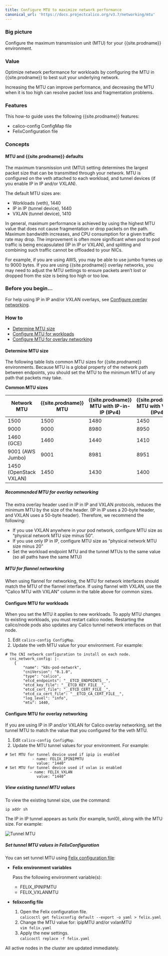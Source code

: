 ```yaml
---
title: Configure MTU to maximize network performance
canonical_url: 'https://docs.projectcalico.org/v3.7/networking/mtu'
---
```


### Big picture

Configure the maximum transmission unit (MTU) for your {{site.prodname}} environment.

### Value

Optimize network performance for workloads by configuring the MTU in {{site.prodname}} to best suit your underlying network.

Increasing the MTU can improve performance, and decreasing the MTU when it is too high can resolve packet loss and fragmentation problems.

### Features

This how-to guide uses the following {{site.prodname}} features:

- calico-config ConfigMap file
- FelixConfiguration file

### Concepts

#### MTU and {{site.prodname}} defaults

The maximum transmission unit (MTU) setting determines the largest packet size that can be transmitted through your network. MTU is configured on the veth attached to each workload, and tunnel devices (if you enable IP in IP and/or VXLAN).

The default MTU sizes are:

- Workloads (veth), 1440
- IP in IP (tunnel device), 1440
- VXLAN (tunnel device), 1410

In general, maximum performance is achieved by using the highest MTU value that does not cause fragmentation or drop packets on the path.  Maximum bandwidth increases, and CPU consumption for a given traffic rate may drop.  The improvement is often more significant when pod to pod traffic is being encapsulated (IP in IP or VXLAN), and splitting and combining such traffic cannot be offloaded to your NICs.

For example, if you are using AWS, you may be able to use jumbo frames up to 9000 bytes. If you are using {{site.prodname}} overlay networks, you may need to adjust the MTU settings to ensure packets aren’t lost or dropped from the size is being too high or too low.

### Before you begin...

For help using IP in IP and/or VXLAN overlays, see [Configure overlay networking]({{site.baseurl}}/{{page.version}}/networking/vxlan-ipip).

### How to

- [Determine MTU size](#determine-mtu-size)
- [Configure MTU for workloads](#configure-mtu-for-workloads)
- [Configure MTU for overlay networking](#configure-mtu-for-overlay-networking)

#### Determine MTU size

The following table lists common MTU sizes for {{site.prodname}} environments. Because MTU is a global property of the network path between endpoints, you should set the MTU to the minimum MTU of any path that packets may take. 

**Common MTU sizes**

| Network MTU            | {{site.prodname}} MTU | {{site.prodname}} MTU with IP-in-IP (IPv4) | {{site.prodname}} MTU with VXLAN (IPv4) |
| ---------------------- | --------------------- | ------------------------------------------ | --------------------------------------- |
| 1500                   | 1500                  | 1480                                       | 1450                                    |
| 9000                   | 9000                  | 8980                                       | 8950                                    |
| 1460 (GCE)             | 1460                  | 1440                                       | 1410                                    |
| 9001 (AWS Jumbo)       | 9001                  | 8981                                       | 8951                                    |
| 1450 (OpenStack VXLAN) | 1450                  | 1430                                       | 1400                                    |

##### Recommended MTU for overlay networking

The extra overlay header used in IP in IP and VXLAN protocols, reduces the minimum MTU by the size of the header. (IP in IP uses a 20-byte header, and VXLAN uses a 50-byte header). Therefore, we recommend the following:

- If you use VXLAN anywhere in your pod network, configure MTU size as “physical network MTU size minus 50”. 
- If you use only IP in IP, configure MTU size as “physical network MTU size minus 20”
- Set the workload endpoint MTU and the tunnel MTUs to the same value (so all paths have the same MTU)

##### MTU for flannel networking

When using flannel for networking, the MTU for network interfaces should match the MTU of the flannel interface. If using flannel with VXLAN, use the “Calico MTU with VXLAN” column in the table above for common sizes. 

#### Configure MTU for workloads
  
When you set the MTU it applies to new workloads. To apply MTU changes to existing workloads, you must restart calico nodes. Restarting the calico/node pods also updates any Calico tunnel network interfaces on that node. 

1. Edit `calico-config ConfigMap`.
2. Update the veth MTU value for your environment. For example: 

```
# The CNI network configuration to install on each node.
  cni_network_config: |-
    {
        "name": "k8s-pod-network",
        "cniVersion": "0.1.0",
        "type": "calico",
        "etcd_endpoints": "__ETCD_ENDPOINTS__",
        "etcd_key_file": "__ETCD_KEY_FILE__",
        "etcd_cert_file": "__ETCD_CERT_FILE__",
        "etcd_ca_cert_file": "__ETCD_CA_CERT_FILE__",
        "log_level": "info",
        "mtu": 1440,
```

#### Configure MTU for overlay networking

If you are using IP in IP and/or VXLAN for Calico overlay networking, set the tunnel MTU to match the value that you configured for the veth MTU. 

1. Edit `calico-config ConfigMap`.
2. Update the MTU tunnel values for your environment. For example: 

```
# Set MTU for tunnel device used if ipip is enabled
            - name: FELIX_IPINIPMTU
              value: "1440"
# Set MTU for tunnel device used if vxlan is enabled
           - name: FELIX_VXLAN
              value: “1440”
```

##### View existing tunnel MTU values

To view the existing tunnel size, use the command: 

`ip addr sh`

The IP in IP tunnel appears as tunlx (for example, tunl0), along with the MTU size. For example:

![Tunnel MTU]({{site.baseurl}}/images/tunnel.png)

##### Set tunnel MTU values in FelixConfiguration

You can set tunnel MTU using [Felix configuration file](https://docs.projectcalico.org/master/reference/resources/felixconfig):

- **Felix environment variables** 
  
  Pass the following environment variable(s):  
   - FELIX_IPINIPMTU
   - FELIX_VXLANMTU

- **felixconfig file**
  1. Open the Felix configuration file.  
    `calicoctl get felixconfig default --export -o yaml > felix.yaml`
  2. Change the MTU value for: ipipMTU and/or vxlanMTU   
    `vim felix.yaml`
  3. Apply the new settings.  
    `calicoctl replace -f felix.yaml`

All active nodes in the cluster are updated immediately.
